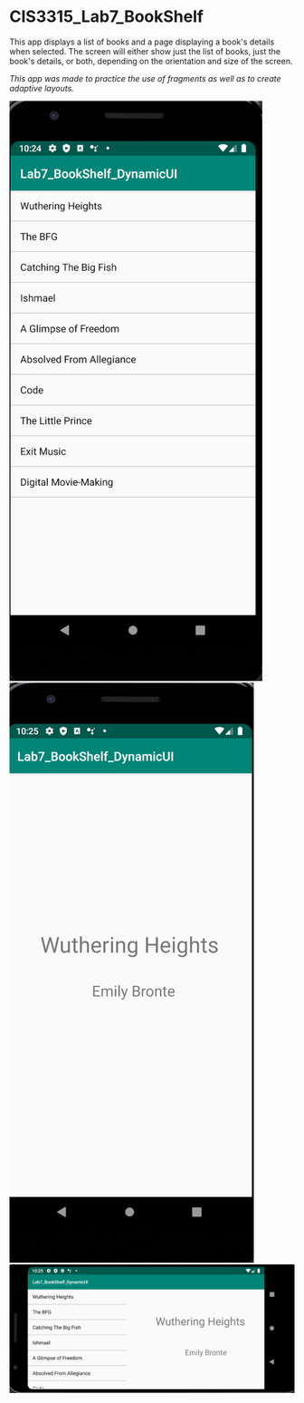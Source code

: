 # CIS3315_Lab7_BookShelf

This app displays a list of books and a page displaying a book's details when selected. The screen will either show just the 
list of books, just the book's details, or both, depending on the orientation and size of the screen.

*This app was made to practice the use of fragments as well as to create adaptive layouts.*

![Main_Screen_Portrait-ScreenShot](Main_Screen_Portrait-ScreenShot.png)
![Details_Screen_Portrait-ScreenShot](Details_Screen_Portrait-ScreenShot.png)
![Landscape-ScreenShot](Landscape-ScreenShot.png)
